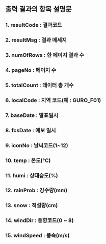 ## 출력 결과의 항목 설명문

### 1. resultCode : 결과코드
### 2. resultMsg : 결과 메세지
### 3. numOfRows : 한 페이지 결과 수
### 4. pageNo : 페이지 수
### 5. totalCount : 데이터 총 개수
### 6. localCode : 지역 코드(예 : GURO_F01)
### 7. baseDate :  발표일시
### 8. fcsDate : 예보 일시
### 9. iconNo : 날씨코드(1~12)
### 10. temp : 	온도(℃)
### 11. humi : 상대습도(%)
### 12. rainProb : 강수량(mm)
### 13. snow : 적설량(cm)
### 14. windDir : 풍향코드(0 ~ 8)
### 15. windSpeed : 풍속(m/s)